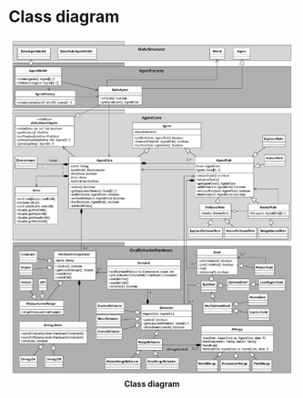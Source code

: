 # Class diagram

<div class="image" align="center">
<img src="../DocumentationFiles/image/diagram.jpg" alt="Class diagram" title="Class diagram" style="width: 800px;"/>
<div><b>Class diagram</b></div>
</div>
